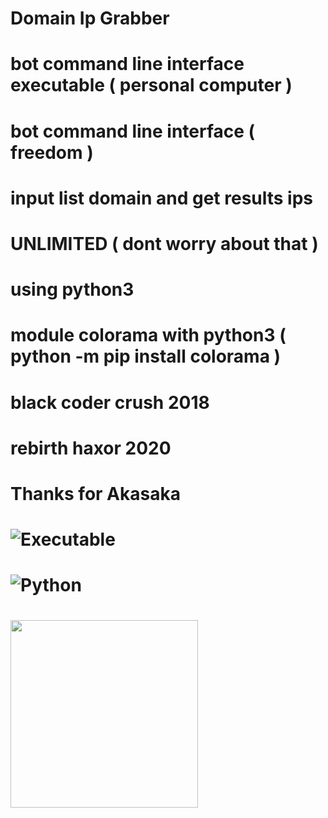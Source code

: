 # Domain Ip Grabber
# bot command line interface executable ( personal computer )
# bot command line interface ( freedom )
# input list domain and get results ips
# UNLIMITED ( dont worry about that )
# using python3 
# module colorama with python3 ( python -m pip install colorama )
# black coder crush 2018
# rebirth haxor 2020
# Thanks for Akasaka

#  ![Executable](https://img.shields.io/badge/-Executable-282A36?style=flat&logo=Executable)&nbsp;

# ![Python](https://img.shields.io/badge/-Python-282A36?style=flat&logo=Python)&nbsp;
# <img src="https://i.ibb.co/rdqP34v/500091100578-132160.jpg" width="300" height="300">

